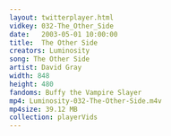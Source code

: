 ```yaml
---
layout: twitterplayer.html
vidkey: 032-The_Other_Side
date:   2003-05-01 10:00:00
title:  The Other Side
creators: Luminosity
song: The Other Side
artist: David Gray
width: 848
height: 480
fandoms: Buffy the Vampire Slayer
mp4: Luminosity-032-The-Other-Side.m4v
mp4size: 39.12 MB
collection: playerVids
---
```


  <div>
  
  </div>
  